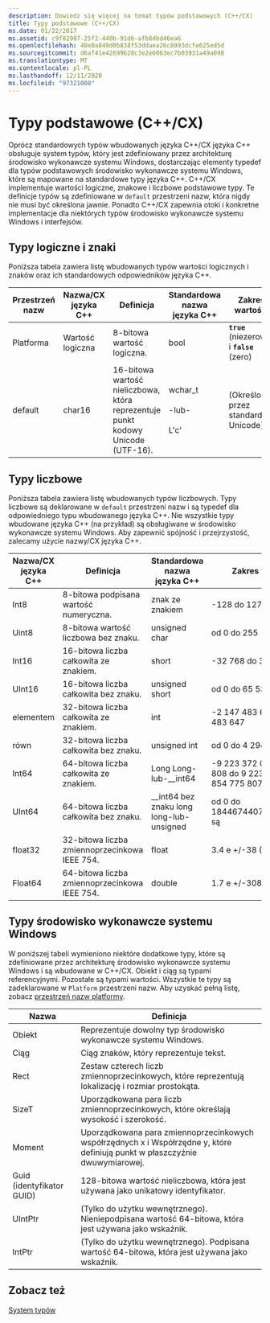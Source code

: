 ```yaml
---
description: Dowiedz się więcej na temat typów podstawowych (C++/CX)
title: Typy podstawowe (C++/CX)
ms.date: 01/22/2017
ms.assetid: c9f82907-25f2-440b-91d6-afb8dbd46ea6
ms.openlocfilehash: 40e0a849d0b838f53ddaea26c8993dcfe625ed5d
ms.sourcegitcommit: d6af41e42699628c3e2e6063ec7b03931a49a098
ms.translationtype: MT
ms.contentlocale: pl-PL
ms.lasthandoff: 12/11/2020
ms.locfileid: "97321008"
---
```

# <a name="fundamental-types-ccx"></a>Typy podstawowe (C++/CX)

Oprócz standardowych typów wbudowanych języka C++/CX języka C++ obsługuje system typów, który jest zdefiniowany przez architekturę środowisko wykonawcze systemu Windows, dostarczając elementy typedef dla typów podstawowych środowisko wykonawcze systemu Windows, które są mapowane na standardowe typy języka C++. C++/CX implementuje wartości logiczne, znakowe i liczbowe podstawowe typy. Te definicje typów są zdefiniowane w `default` przestrzeni nazw, która nigdy nie musi być określona jawnie. Ponadto C++/CX zapewnia otoki i konkretne implementacje dla niektórych typów środowisko wykonawcze systemu Windows i interfejsów.

## <a name="boolean-and-character-types"></a>Typy logiczne i znaki

Poniższa tabela zawiera listę wbudowanych typów wartości logicznych i znaków oraz ich standardowych odpowiedników języka C++.

|Przestrzeń nazw|Nazwa/CX języka C++|Definicja|Standardowa nazwa języka C++|Zakres wartości|
|---------------|-----------------------------------------------------------------------|----------------|-------------------------|---------------------|
|Platforma|Wartość logiczna|8-bitowa wartość logiczna.|bool|**`true`** (niezerowe) i **`false`** (zero)|
|default|char16|16-bitowa wartość nieliczbowa, która reprezentuje punkt kodowy Unicode (UTF-16).|wchar_t<br /><br /> -lub-<br /><br /> L'c'|(Określony przez standard Unicode)|

## <a name="numeric-types"></a>Typy liczbowe

Poniższa tabela zawiera listę wbudowanych typów liczbowych. Typy liczbowe są deklarowane w `default` przestrzeni nazw i są typedef dla odpowiedniego typu wbudowanego języka C++. Nie wszystkie typy wbudowane języka C++ (na przykład) są obsługiwane w środowisko wykonawcze systemu Windows. Aby zapewnić spójność i przejrzystość, zalecamy użycie nazwy/CX języka C++.

|Nazwa/CX języka C++|Definicja|Standardowa nazwa języka C++|Zakres wartości|
|-----------------------------------------------------------------------|----------------|-------------------------|---------------------|
|Int8|8-bitowa podpisana wartość numeryczna.|znak ze znakiem|-128 do 127|
|Uint8|8-bitowa wartość liczbowa bez znaku.|unsigned char|od 0 do 255|
|Int16|16-bitowa liczba całkowita ze znakiem.|short|-32 768 do 32 767|
|UInt16|16-bitowa liczba całkowita bez znaku.|unsigned short|od 0 do 65 535|
|elementem|32-bitowa liczba całkowita ze znakiem.|int|-2 147 483 648 do 2 147 483 647|
|równ|32-bitowa liczba całkowita bez znaku.|unsigned int|od 0 do 4 294 967 295|
|Int64|64-bitowa liczba całkowita ze znakiem.|Long Long-lub-__int64|-9 223 372 036 854, 775 808 do 9 223 372 036 854 775 807|
|UInt64|64-bitowa liczba całkowita bez znaku.|__int64 bez znaku long long-lub-unsigned|od 0 do 18446744073709551615 są|
|float32|32-bitowa liczba zmiennoprzecinkowa IEEE 754.|float|3.4 e +/-38 (7 cyfr)|
|Float64|64-bitowa liczba zmiennoprzecinkowa IEEE 754.|double|1.7 e +/-308 (15 cyfr)|

## <a name="windows-runtime-types"></a>Typy środowisko wykonawcze systemu Windows

W poniższej tabeli wymieniono niektóre dodatkowe typy, które są zdefiniowane przez architekturę środowisko wykonawcze systemu Windows i są wbudowane w C++/CX. Obiekt i ciąg są typami referencyjnymi. Pozostałe są typami wartości. Wszystkie te typy są zadeklarowane w `Platform` przestrzeni nazw. Aby uzyskać pełną listę, zobacz [przestrzeń nazw platformy](../cppcx/platform-namespace-c-cx.md).

|Nazwa|Definicja|
|----------|----------------|
|Obiekt|Reprezentuje dowolny typ środowisko wykonawcze systemu Windows.|
|Ciąg|Ciąg znaków, który reprezentuje tekst.|
|Rect|Zestaw czterech liczb zmiennoprzecinkowych, które reprezentują lokalizację i rozmiar prostokąta.|
|SizeT|Uporządkowana para liczb zmiennoprzecinkowych, które określają wysokość i szerokość.|
|Moment|Uporządkowana para zmiennoprzecinkowych współrzędnych x i Współrzędne y, które definiują punkt w płaszczyźnie dwuwymiarowej.|
|Guid (identyfikator GUID)|128-bitowa wartość nieliczbowa, która jest używana jako unikatowy identyfikator.|
|UIntPtr|(Tylko do użytku wewnętrznego). Nieniepodpisana wartość 64-bitowa, która jest używana jako wskaźnik.|
|IntPtr|(Tylko do użytku wewnętrznego).  Podpisana wartość 64-bitowa, która jest używana jako wskaźnik.|

## <a name="see-also"></a>Zobacz też

[System typów](../cppcx/type-system-c-cx.md)
